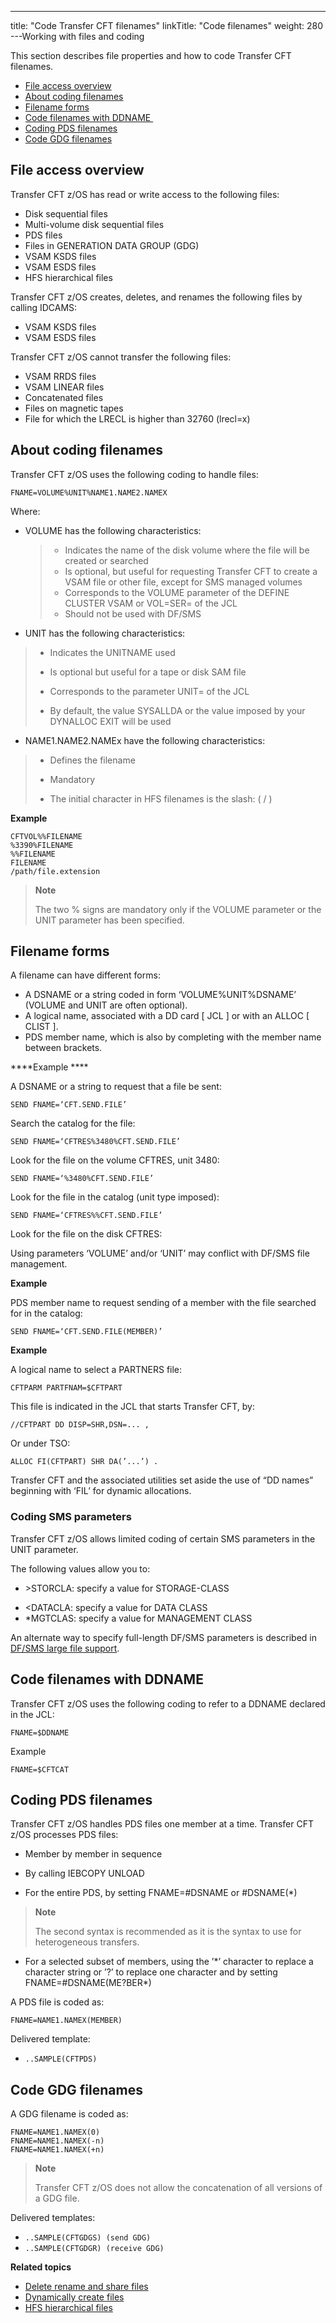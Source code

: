 ---
title: "Code Transfer CFT filenames"
linkTitle: "Code filenames"
weight: 280
---Working with files and coding

This section describes file properties and how to code Transfer CFT filenames.

- [File access overview](#File%20access%20overview)
- [About coding filenames](#Coding%20file%20names%20zOS)
- [Filename forms](#Filename)
- [Code filenames with DDNAME ](#Coding%20filenames%20with%20DDNAME)
- [Coding PDS filenames](#Coding%20PDS%20filenames)
- [Code GDG filenames](#Coding%20GDG%20filenames)

<span id="File access overview"></span>

## File access overview

Transfer CFT z/OS has read or write access to the following files:

- Disk sequential files
- Multi-volume disk sequential files
- PDS files
- Files in GENERATION DATA GROUP (GDG)
- VSAM KSDS files
- VSAM ESDS files
- HFS hierarchical files

Transfer CFT z/OS creates, deletes, and renames the following files by calling IDCAMS:

- VSAM KSDS files
- VSAM ESDS files

Transfer CFT z/OS cannot transfer the following files:

- VSAM RRDS files
- VSAM LINEAR files
- Concatenated files
- Files on magnetic tapes
- File for which the LRECL is higher than 32760 (lrecl=x)

<span id="Coding file names zOS"></span>

## About coding filenames

Transfer CFT z/OS uses the following coding to handle files:

```
FNAME=VOLUME%UNIT%NAME1.NAME2.NAMEX
```

Where:

- VOLUME has the following characteristics:

    > -   Indicates the name of the disk volume where the file will be created or searched
    > -   Is optional, but useful for requesting Transfer CFT to create a VSAM file or other file, except for SMS managed volumes
    > -   Corresponds to the VOLUME parameter of the DEFINE CLUSTER VSAM or VOL=SER= of the JCL
    > -   Should not be used with DF/SMS

- UNIT has the following characteristics:

> -   Indicates the UNITNAME used
>
> <!-- -->
>
> -   Is optional but useful for a tape or disk SAM file
>
> <!-- -->
>
> -   Corresponds to the parameter UNIT= of the JCL
>
> <!-- -->
>
> -   By default, the value SYSALLDA or the value imposed by your DYNALLOC EXIT will be used

- NAME1.NAME2.NAMEx have the following characteristics:

> -   Defines the filename
>
> <!-- -->
>
> -   Mandatory
>
> <!-- -->
>
> -   The initial character in HFS filenames is the slash: ( / )

**Example**

```
CFTVOL%%FILENAME
%3390%FILENAME
%%FILENAME
FILENAME
/path/file.extension
```

> **Note**
>
> The two % signs are mandatory only if the VOLUME parameter or the UNIT parameter has been specified.

<span id="Filename"></span>

## Filename forms

A filename can have different forms:

- A DSNAME or a string coded in form ‘VOLUME%UNIT%DSNAME’ (VOLUME and UNIT are often optional).
- A logical name, associated with a DD card [ JCL ] or with an ALLOC [ CLIST ].
- PDS member name, which is also by completing with the member name between brackets.

****Example ****

A DSNAME or a string to request that a file be sent:

```
SEND FNAME=‘CFT.SEND.FILE’
```

Search the catalog for the file:

```
SEND FNAME=‘CFTRES%3480%CFT.SEND.FILE’
```

Look for the file on the volume CFTRES, unit 3480:

```
SEND FNAME=‘%3480%CFT.SEND.FILE’
```

Look for the file in the catalog (unit type imposed):

```
SEND FNAME=‘CFTRES%%CFT.SEND.FILE’
```

Look for the file on the disk CFTRES:

Using parameters ‘VOLUME’ and/or ‘UNIT’ may conflict with DF/SMS file management.

****Example****

PDS member name to request sending of a member with the file searched for in the catalog:

```
SEND FNAME=‘CFT.SEND.FILE(MEMBER)’
```

****Example****

A logical name to select a PARTNERS file:

```
CFTPARM PARTFNAM=$CFTPART
```

This file is indicated in the JCL that starts Transfer CFT, by:

```
//CFTPART DD DISP=SHR,DSN=... ,
```

Or under TSO:

```
ALLOC FI(CFTPART) SHR DA(’...’) .
```

Transfer CFT and the associated utilities set aside the use of “DD names” beginning with ‘FIL’ for dynamic allocations.

### Coding SMS parameters

Transfer CFT z/OS allows limited coding of certain SMS parameters in the UNIT parameter.

The following values allow you to:

- &gt;STORCLA: specify a value for STORAGE-CLASS

<!-- -->

- &lt;DATACLA: specify a value for DATA CLASS
- \*MGTCLAS: specify a value for MANAGEMENT CLASS

An alternate way to specify full-length DF/SMS parameters is described in [DF/SMS large file support](../t_dynamically_create_files).

<span id="Coding filenames with DDNAME"></span>

## Code filenames with DDNAME 

Transfer CFT z/OS uses the following coding to refer to a DDNAME declared in the JCL:

```
FNAME=$DDNAME
```

Example

```
FNAME=$CFTCAT
```
<span id="Coding PDS filenames"></span>

## Coding PDS filenames

Transfer CFT z/OS handles PDS files one member at a time. Transfer CFT z/OS processes PDS files:

- Member by member in sequence

<!-- -->

- By calling IEBCOPY UNLOAD

<!-- -->

- For the entire PDS, by setting FNAME=#DSNAME or #DSNAME(\*)

> **Note**
>
> The second syntax is recommended as it is the syntax to use for heterogeneous transfers.

- For a selected subset of members, using the ’\*’ character to replace a character string or ’?’ to replace one character and by setting FNAME=#DSNAME(ME?BER\*)

A PDS file is coded as:

```
FNAME=NAME1.NAMEX(MEMBER)
```

Delivered template:

- `..SAMPLE(CFTPDS)`

<span id="Coding GDG filenames"></span>

## Code GDG filenames

A GDG filename is coded as:

```
FNAME=NAME1.NAMEX(0)
FNAME=NAME1.NAMEX(-n)
FNAME=NAME1.NAMEX(+n)
```

> **Note**
>
> Transfer CFT z/OS does not allow the concatenation of all versions of a GDG file.

Delivered templates:

- `..SAMPLE(CFTGDGS) (send GDG)`
- `..SAMPLE(CFTGDGR) (receive GDG)`

****Related topics****

- [Delete rename and share files](../t_delete_and_rename_files_zos)
- [Dynamically create files](../t_dynamically_create_files)
- [HFS hierarchical files](../c_hfs_hierarchical_files_zos)
